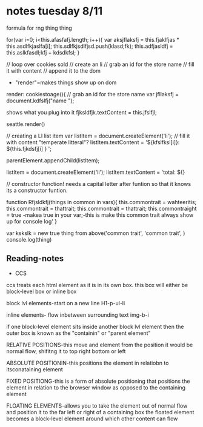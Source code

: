 # notes tuesday 8/11


formula for rng thing thing 

for(var i=0; i<this.afasfafj.length; i++){
  var aksjflaksfj = this.fjaklfjas * this.asdlfkjaslfa[i];
  this.sdlfkjsdlfjsd.push(klasd;fk);
  this.adfjasldfj = this.aslkfasdl;kfj + kdsdkfsl;
}

// loop over cookies sold
// create an li
// grab an id for the store name 
// fill it with content
// append it to the dom

* "render"=makes things show up on dom

render: cookiestoage(){
//  grab an id for the store name
var jfllaksfj = document.kdfslfj("name ");


shows what you plug into it 
fjksldfjk.textContent = this.jfslfjl;



seattle.render()


// creating a LI list item
var listItem = document.createElement('li');
// fill it with content "temperate litteral"?
listItem.textContent = '${kfslfksl[i]}: ${this.fjkdsfj[i] } ';

parentElement.appendChild(listItem);

listItem = document.createElement('li');
listItem.textContent = 'total: ${}

// constructor function! needs a capital letter after funtion so that it knows its a constructor funtion.

function Rfjsldkfj(things in common in vars){
  this.commontrait = wahteeritis;
  this.commontrait = thattrait;
  this.commontrait = thattrait;
  this.commontraight = true -makea true in your var;-this is make this common trait always show up for console log'
}

var kskslk = new true thing from above('common trait', 'common trait', )
console.log(thing)

## Reading-notes

* CCS

ccs treats each html element as it is in its own box. this box will either be block-level box or inline box

block lvl elements-start on a new line
H1-p-ul-li

inline elements- flow inbetween surrounding text
img-b-i


if one block-level element sits inside another block lvl element then the outer box is known as the "containin" or "parent element"

RELATIVE POSITIONS-this move and element from the position it would be normal flow, shifitng it to top right bottom or left

ABSOLUTE POSITIONIN-this positions the element in relatiobn to itsconataining element

FIXED POSITIONG-this is a form of absolute positioning that positions the element in relation to the browser window as opposed to the containing element

FLOATING ELEMENTS-allows you to take the element out of normal flow and position it to the far left or right of a containing box the floated element becomes a block-level element around which other content can flow



